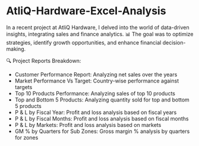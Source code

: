 # AtliQ-Hardware-Excel-Analysis
In a recent project at AtliQ Hardware, I delved into the world of data-driven insights, integrating sales and finance analytics. 📊 The goal was to optimize strategies, identify growth opportunities, and enhance financial decision-making.

🔍 Project Reports Breakdown:
- Customer Performance Report: Analyzing net sales over the years
- Market Performance Vs Target: Country-wise performance against targets
- Top 10 Products Performance: Analyzing sales of top 10 products
- Top and Bottom 5 Products: Analyzing quantity sold for top and bottom 5 products
- P & L by Fiscal Year: Profit and loss analysis based on fiscal years
- P & L by Fiscal Months: Profit and loss analysis based on fiscal months
- P & L by Markets: Profit and loss analysis based on markets
- GM % by Quarters for Sub Zones: Gross margin % analysis by quarters for zones
